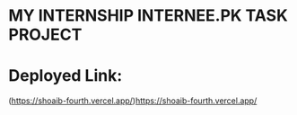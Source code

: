 # MY INTERNSHIP INTERNEE.PK TASK PROJECT

# Deployed Link:
(https://shoaib-fourth.vercel.app/)https://shoaib-fourth.vercel.app/






